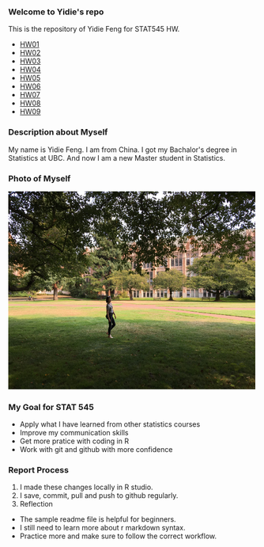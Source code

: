 ### Welcome to Yidie's repo
This is the repository of Yidie Feng for STAT545 HW.
- [HW01](https://github.com/yidie/STAT545-hw-Feng-Yidie/tree/master/hw01)
- [HW02](https://github.com/yidie/STAT545-hw-Feng-Yidie/tree/master/hw02)
- [HW03](https://github.com/yidie/STAT545-hw-Feng-Yidie/tree/master/hw03)
- [HW04](https://github.com/yidie/STAT545-hw-Feng-Yidie/tree/master/hw04)
- [HW05](https://github.com/yidie/STAT545-hw-Feng-Yidie/tree/master/hw05)
- [HW06](https://github.com/yidie/STAT545-hw-Feng-Yidie/tree/master/hw06)
- [HW07](https://github.com/yidie/STAT545-hw-Feng-Yidie/tree/master/hw07)
- [HW08](https://github.com/yidie/STAT545-hw-Feng-Yidie/tree/master/hw08)
- [HW09](https://github.com/yidie/Rpackage_foofactors)

### Description about Myself
My name is Yidie Feng. I am from China. I got my Bachalor's degree in Statistics at UBC. And now I am a new Master student in Statistics.

### Photo of Myself
<img src="IMG_9783.JPG" height="400px" width="500px" />

### My Goal for STAT 545
* Apply what I have learned from other statistics courses
* Improve my communication skills
* Get more pratice with coding in R
* Work with git and github with more confidence

### Report Process
1. I made these changes locally in R studio.
2. I save, commit, pull and push to github regularly.
3. Reflection 
- The sample readme file is helpful for beginners. 
- I still need to learn more about r markdown syntax.
- Practice more and make sure to follow the correct workflow.
